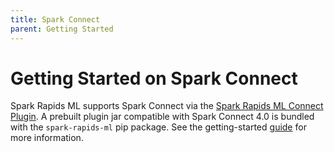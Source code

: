 ```yaml
---
title: Spark Connect
parent: Getting Started
---
```

# Getting Started on Spark Connect

Spark Rapids ML supports Spark Connect via the [Spark Rapids ML Connect Plugin](https://github.com/NVIDIA/spark-rapids-ml/blob/main/jvm).  A prebuilt plugin jar compatible with Spark Connect 4.0 is bundled with the `spark-rapids-ml` pip package.   See the getting-started [guide](https://github.com/NVIDIA/spark-rapids-ml/blob/main/jvm/README.md) for more information.